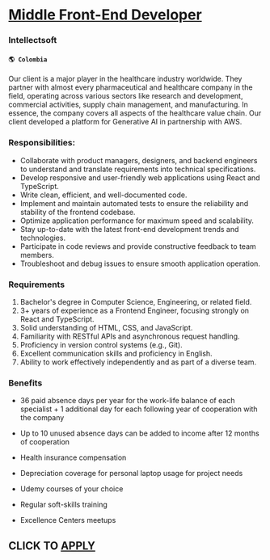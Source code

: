 # [Middle Front-End Developer](https://www.remotewlb.com/apply/middle-front-end-developer)  
### Intellectsoft  
#### `🌎 Colombia`  

Our client is a major player in the healthcare industry worldwide. They partner with almost every pharmaceutical and healthcare company in the field, operating across various sectors like research and development, commercial activities, supply chain management, and manufacturing. In essence, the company covers all aspects of the healthcare value chain. Our client developed a platform for Generative AI in partnership with AWS.

### Responsibilities:

  * Collaborate with product managers, designers, and backend engineers to understand and translate requirements into technical specifications.
  * Develop responsive and user-friendly web applications using React and TypeScript.
  * Write clean, efficient, and well-documented code.
  * Implement and maintain automated tests to ensure the reliability and stability of the frontend codebase.
  * Optimize application performance for maximum speed and scalability.
  * Stay up-to-date with the latest front-end development trends and technologies.
  * Participate in code reviews and provide constructive feedback to team members.
  * Troubleshoot and debug issues to ensure smooth application operation.

### Requirements

  1. Bachelor's degree in Computer Science, Engineering, or related field. 
  2. 3+ years of experience as a Frontend Engineer, focusing strongly on React and TypeScript. 
  3. Solid understanding of HTML, CSS, and JavaScript. 
  4. Familiarity with RESTful APIs and asynchronous request handling. 
  5. Proficiency in version control systems (e.g., Git). 
  6. Excellent communication skills and proficiency in English. 
  7. Ability to work effectively independently and as part of a diverse team.

### Benefits

  * 36 paid absence days per year for the work-life balance of each specialist + 1 additional day for each following year of cooperation with the company

  * Up to 10 unused absence days can be added to income after 12 months of cooperation
  * Health insurance compensation
  * Depreciation coverage for personal laptop usage for project needs
  * Udemy courses of your choice
  * Regular soft-skills training
  * Excellence Сenters meetups

  
## CLICK TO [APPLY](https://www.remotewlb.com/apply/middle-front-end-developer)

